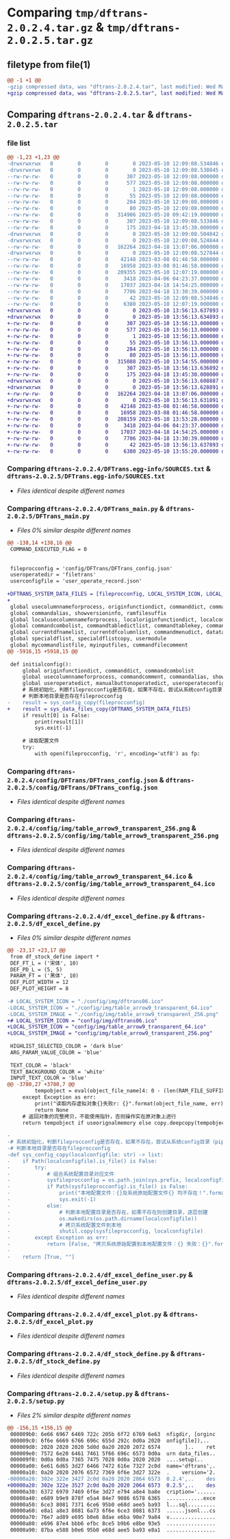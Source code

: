 # Comparing `tmp/dftrans-2.0.2.4.tar.gz` & `tmp/dftrans-2.0.2.5.tar.gz`

## filetype from file(1)

```diff
@@ -1 +1 @@
-gzip compressed data, was "dftrans-2.0.2.4.tar", last modified: Wed May 10 12:09:08 2023, max compression
+gzip compressed data, was "dftrans-2.0.2.5.tar", last modified: Wed May 10 13:56:13 2023, max compression
```

## Comparing `dftrans-2.0.2.4.tar` & `dftrans-2.0.2.5.tar`

### file list

```diff
@@ -1,23 +1,23 @@
-drwxrwxrwx   0        0        0        0 2023-05-10 12:09:08.534846 dftrans-2.0.2.4/
-drwxrwxrwx   0        0        0        0 2023-05-10 12:09:08.530845 dftrans-2.0.2.4/DFTrans.egg-info/
--rw-rw-rw-   0        0        0      307 2023-05-10 12:09:08.000000 dftrans-2.0.2.4/DFTrans.egg-info/PKG-INFO
--rw-rw-rw-   0        0        0      577 2023-05-10 12:09:08.000000 dftrans-2.0.2.4/DFTrans.egg-info/SOURCES.txt
--rw-rw-rw-   0        0        0        1 2023-05-10 12:09:08.000000 dftrans-2.0.2.4/DFTrans.egg-info/dependency_links.txt
--rw-rw-rw-   0        0        0       55 2023-05-10 12:09:08.000000 dftrans-2.0.2.4/DFTrans.egg-info/entry_points.txt
--rw-rw-rw-   0        0        0      284 2023-05-10 12:09:08.000000 dftrans-2.0.2.4/DFTrans.egg-info/requires.txt
--rw-rw-rw-   0        0        0       80 2023-05-10 12:09:08.000000 dftrans-2.0.2.4/DFTrans.egg-info/top_level.txt
--rw-rw-rw-   0        0        0   314986 2023-05-10 09:42:19.000000 dftrans-2.0.2.4/DFTrans_main.py
--rw-rw-rw-   0        0        0      307 2023-05-10 12:09:08.533846 dftrans-2.0.2.4/PKG-INFO
--rw-rw-rw-   0        0        0      175 2023-04-18 13:45:30.000000 dftrans-2.0.2.4/README.md
-drwxrwxrwx   0        0        0        0 2023-05-10 12:09:08.504842 dftrans-2.0.2.4/config/
-drwxrwxrwx   0        0        0        0 2023-05-10 12:09:08.524844 dftrans-2.0.2.4/config/DFTrans/
--rw-rw-rw-   0        0        0   162264 2023-04-18 13:07:06.000000 dftrans-2.0.2.4/config/DFTrans/DFTrans_config.json
-drwxrwxrwx   0        0        0        0 2023-05-10 12:09:08.527844 dftrans-2.0.2.4/config/img/
--rw-rw-rw-   0        0        0    42148 2023-03-08 01:46:58.000000 dftrans-2.0.2.4/config/img/table_arrow9_transparent_256.png
--rw-rw-rw-   0        0        0    16958 2023-03-08 01:46:58.000000 dftrans-2.0.2.4/config/img/table_arrow9_transparent_64.ico
--rw-rw-rw-   0        0        0   209355 2023-05-10 12:07:19.000000 dftrans-2.0.2.4/df_excel_define.py
--rw-rw-rw-   0        0        0     3418 2023-04-06 04:23:37.000000 dftrans-2.0.2.4/df_excel_define_user.py
--rw-rw-rw-   0        0        0    17037 2023-04-18 14:54:25.000000 dftrans-2.0.2.4/df_excel_plot.py
--rw-rw-rw-   0        0        0     7706 2023-04-18 13:30:39.000000 dftrans-2.0.2.4/df_stock_define.py
--rw-rw-rw-   0        0        0       42 2023-05-10 12:09:08.534846 dftrans-2.0.2.4/setup.cfg
--rw-rw-rw-   0        0        0     6380 2023-05-10 12:07:19.000000 dftrans-2.0.2.4/setup.py
+drwxrwxrwx   0        0        0        0 2023-05-10 13:56:13.637893 dftrans-2.0.2.5/
+drwxrwxrwx   0        0        0        0 2023-05-10 13:56:13.634893 dftrans-2.0.2.5/DFTrans.egg-info/
+-rw-rw-rw-   0        0        0      307 2023-05-10 13:56:13.000000 dftrans-2.0.2.5/DFTrans.egg-info/PKG-INFO
+-rw-rw-rw-   0        0        0      577 2023-05-10 13:56:13.000000 dftrans-2.0.2.5/DFTrans.egg-info/SOURCES.txt
+-rw-rw-rw-   0        0        0        1 2023-05-10 13:56:13.000000 dftrans-2.0.2.5/DFTrans.egg-info/dependency_links.txt
+-rw-rw-rw-   0        0        0       55 2023-05-10 13:56:13.000000 dftrans-2.0.2.5/DFTrans.egg-info/entry_points.txt
+-rw-rw-rw-   0        0        0      284 2023-05-10 13:56:13.000000 dftrans-2.0.2.5/DFTrans.egg-info/requires.txt
+-rw-rw-rw-   0        0        0       80 2023-05-10 13:56:13.000000 dftrans-2.0.2.5/DFTrans.egg-info/top_level.txt
+-rw-rw-rw-   0        0        0   315088 2023-05-10 13:54:55.000000 dftrans-2.0.2.5/DFTrans_main.py
+-rw-rw-rw-   0        0        0      307 2023-05-10 13:56:13.636892 dftrans-2.0.2.5/PKG-INFO
+-rw-rw-rw-   0        0        0      175 2023-04-18 13:45:30.000000 dftrans-2.0.2.5/README.md
+drwxrwxrwx   0        0        0        0 2023-05-10 13:56:13.608887 dftrans-2.0.2.5/config/
+drwxrwxrwx   0        0        0        0 2023-05-10 13:56:13.628891 dftrans-2.0.2.5/config/DFTrans/
+-rw-rw-rw-   0        0        0   162264 2023-04-18 13:07:06.000000 dftrans-2.0.2.5/config/DFTrans/DFTrans_config.json
+drwxrwxrwx   0        0        0        0 2023-05-10 13:56:13.631891 dftrans-2.0.2.5/config/img/
+-rw-rw-rw-   0        0        0    42148 2023-03-08 01:46:58.000000 dftrans-2.0.2.5/config/img/table_arrow9_transparent_256.png
+-rw-rw-rw-   0        0        0    16958 2023-03-08 01:46:58.000000 dftrans-2.0.2.5/config/img/table_arrow9_transparent_64.ico
+-rw-rw-rw-   0        0        0   208159 2023-05-10 13:53:28.000000 dftrans-2.0.2.5/df_excel_define.py
+-rw-rw-rw-   0        0        0     3418 2023-04-06 04:23:37.000000 dftrans-2.0.2.5/df_excel_define_user.py
+-rw-rw-rw-   0        0        0    17037 2023-04-18 14:54:25.000000 dftrans-2.0.2.5/df_excel_plot.py
+-rw-rw-rw-   0        0        0     7706 2023-04-18 13:30:39.000000 dftrans-2.0.2.5/df_stock_define.py
+-rw-rw-rw-   0        0        0       42 2023-05-10 13:56:13.637893 dftrans-2.0.2.5/setup.cfg
+-rw-rw-rw-   0        0        0     6380 2023-05-10 13:55:20.000000 dftrans-2.0.2.5/setup.py
```

### Comparing `dftrans-2.0.2.4/DFTrans.egg-info/SOURCES.txt` & `dftrans-2.0.2.5/DFTrans.egg-info/SOURCES.txt`

 * *Files identical despite different names*

### Comparing `dftrans-2.0.2.4/DFTrans_main.py` & `dftrans-2.0.2.5/DFTrans_main.py`

 * *Files 0% similar despite different names*

```diff
@@ -138,14 +138,16 @@
 COMMAND_EXECUTED_FLAG = 0
 
 
 fileprocconfig = 'config/DFTrans/DFTrans_config.json'
 useroperatedir = 'filetrans'
 userconfigfile = 'user_operate_record.json'
 
+DFTRANS_SYSTEM_DATA_FILES = [fileprocconfig, LOCAL_SYSTEM_ICON, LOCAL_SYSTEM_IMAGE]
+
 global usecolumnnameforprocess, originfunctiondict, commanddict, commandcomment
 global commandalias, showversioninfo, ramfilesuffix
 global localusecolumnnameforprocess, localoriginfunctiondict, localcommanddict
 global commandcombolist, commandtabledictlist, commandtablekey, commandmenulist
 global currentdfnamelist, currentdfcolumnlist, commandmenudict, datatablebuttonmenuevent, datatablerightclickevent
 global specialdflist, specialdflistcopy, usermodule
 global mycommandlistfile, myinputfiles, commandfilecomment
@@ -5916,15 +5918,15 @@
 
 def initialconfig():
     global originfunctiondict, commanddict, commandcombolist
     global usecolumnnameforprocess, commandcomment, commandalias, showversioninfo, ramfilesuffix
     global useroperatedict, manualbuttonoperatedict, useroperateconfig
     # 系统初始化，判断fileprocconfig是否存在，如果不存在，尝试从系统config目录（pip，python的安装目录拷贝），系统目录也不存在则报错退出
     # 判断本地目录是否存在fileprocconfig
-    result = sys_config_copy(fileprocconfig)
+    result = sys_data_files_copy(DFTRANS_SYSTEM_DATA_FILES)
     if result[0] is False:
         print(result[1])
         sys.exit(-1)
 
     # 读取配置文件
     try:
         with open(fileprocconfig, 'r', encoding='utf8') as fp:
```

### Comparing `dftrans-2.0.2.4/config/DFTrans/DFTrans_config.json` & `dftrans-2.0.2.5/config/DFTrans/DFTrans_config.json`

 * *Files identical despite different names*

### Comparing `dftrans-2.0.2.4/config/img/table_arrow9_transparent_256.png` & `dftrans-2.0.2.5/config/img/table_arrow9_transparent_256.png`

 * *Files identical despite different names*

### Comparing `dftrans-2.0.2.4/config/img/table_arrow9_transparent_64.ico` & `dftrans-2.0.2.5/config/img/table_arrow9_transparent_64.ico`

 * *Files identical despite different names*

### Comparing `dftrans-2.0.2.4/df_excel_define.py` & `dftrans-2.0.2.5/df_excel_define.py`

 * *Files 0% similar despite different names*

```diff
@@ -23,17 +23,17 @@
 from df_stock_define import *
 DEF_FT_L = ('宋体', 10)
 DEF_PD_L = (5, 5)
 PARAM_FT = ('黑体', 10)
 DEF_PLOT_WIDTH = 12
 DEF_PLOT_HEIGHT = 8
 
-# LOCAL_SYSTEM_ICON = "./config/img/dftrans06.ico"
-LOCAL_SYSTEM_ICON = "./config/img/table_arrow9_transparent_64.ico"
-LOCAL_SYSTEM_IMAGE = "./config/img/table_arrow9_transparent_256.png"
+# LOCAL_SYSTEM_ICON = "config/img/dftrans06.ico"
+LOCAL_SYSTEM_ICON = "config/img/table_arrow9_transparent_64.ico"
+LOCAL_SYSTEM_IMAGE = "config/img/table_arrow9_transparent_256.png"
 
 HIGHLIST_SELECTED_COLOR = 'dark blue'
 ARG_PARAM_VALUE_COLOR = 'blue'
 
 TEXT_COLOR = 'black'
 TEXT_BACKGROUND_COLOR = 'white'
 INPUT_TEXT_COLOR = 'blue'
@@ -3780,27 +3780,7 @@
         tempobject = eval(object_file_name[4: 0 - (len(RAM_FILE_SUFFIX) + 1)])
     except Exception as err:
         print("读取内存虚拟对象{}失败r: {}".format(object_file_name, err))
         return None
     # 返回对象的完整拷贝，不能使用指针，否则操作实在原对象上进行
     return tempobject if useorignalmemory else copy.deepcopy(tempobject)
 
-
-# 系统初始化，判断fileprocconfig是否存在，如果不存在，尝试从系统config目录（pip，python的安装目录拷贝），系统目录也不存在则报错退出
-# 判断本地目录是否存在fileprocconfig
-def sys_config_copy(localconfigfile: str) -> list:
-    if Path(localconfigfile).is_file() is False:
-        try:
-            # 组合系统配置目录对应文件
-            sysfileprocconfig = os.path.join(sys.prefix, localconfigfile)
-            if Path(sysfileprocconfig).is_file() is False:
-                print("本地配置文件：{}及系统原始配置文件{} 均不存在！".format(localconfigfile, sysfileprocconfig))
-                sys.exit(-1)
-            else:
-                # 判断本地配置目录是否存在，如果不存在则创建目录，逐层创建
-                os.makedirs(os.path.dirname(localconfigfile))
-                # 拷贝系统配置文件到本地
-                shutil.copy(sysfileprocconfig, localconfigfile)
-        except Exception as err:
-            return [False, "拷贝系统原始配置到本地配置文件：{} 失败：{}".format(localconfigfile, err)]
-
-    return [True, ""]
```

### Comparing `dftrans-2.0.2.4/df_excel_define_user.py` & `dftrans-2.0.2.5/df_excel_define_user.py`

 * *Files identical despite different names*

### Comparing `dftrans-2.0.2.4/df_excel_plot.py` & `dftrans-2.0.2.5/df_excel_plot.py`

 * *Files identical despite different names*

### Comparing `dftrans-2.0.2.4/df_stock_define.py` & `dftrans-2.0.2.5/df_stock_define.py`

 * *Files identical despite different names*

### Comparing `dftrans-2.0.2.4/setup.py` & `dftrans-2.0.2.5/setup.py`

 * *Files 2% similar despite different names*

```diff
@@ -156,15 +156,15 @@
 000009b0: 6e66 6967 6469 722c 205b 6f72 6769 6e63  nfigdir, [orginc
 000009c0: 6f6e 6669 6766 696c 655d 292c 0d0a 2020  onfigfile]),..  
 000009d0: 2020 2020 2020 5d0d 0a20 2020 2072 6574        ]..    ret
 000009e0: 7572 6e20 6461 7461 5f66 696c 6573 0d0a  urn data_files..
 000009f0: 0d0a 0d0a 7365 7475 7028 0d0a 2020 2020  ....setup(..    
 00000a00: 6e61 6d65 3d27 6466 7472 616e 7327 2c0d  name='dftrans',.
 00000a10: 0a20 2020 2076 6572 7369 6f6e 3d27 322e  .    version='2.
-00000a20: 302e 322e 3427 2c0d 0a20 2020 2064 6573  0.2.4',..    des
+00000a20: 302e 322e 3527 2c0d 0a20 2020 2064 6573  0.2.5',..    des
 00000a30: 6372 6970 7469 6f6e 3d27 e794 a8e4 ba8e  cription='......
 00000a40: e689 b9e9 878f e5a4 84e7 9086 6578 6365  ............exce
 00000a50: 6ce3 8081 7371 6ce6 95b0 e68d aee5 ba93  l...sql.........
 00000a60: e8a1 a8e3 8081 6a73 6f6e 6ce3 8081 6373  ......jsonl...cs
 00000a70: 76e7 ad89 e695 b0e6 8dae e6ba 90e7 9a84  v...............
 00000a80: e696 87e4 bbb6 efbc 8ce5 b9b6 e8be 93e5  ................
 00000a90: 87ba e588 b0e6 95b0 e68d aee5 ba93 e8a1  ................
```

